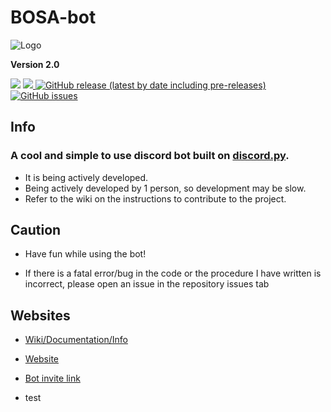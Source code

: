 # BOSA-bot

![Logo](https://cdn.discordapp.com/avatars/844755365191352358/9d8fd75f36f5bd4e2866e6fcd8acac26.png?size=128)


**Version 2.0**


[![](https://img.shields.io/discord/849953866308517888)](//discord.gg/tmFf5zt827) 
[![](https://img.shields.io/github/downloads/absozero/BOSA-bot/total)
![GitHub release (latest by date including pre-releases)](https://img.shields.io/github/v/release/Absozero/BOSA-bot?include_prereleases)](https://github.com/absozero/BOSA-bot/releases/) 
[![GitHub issues](https://img.shields.io/github/issues/absozero/BOSA-bot)](https://github.com/absozero/BOSA-bot/issues)

## Info
### A cool and simple to use discord bot built on [discord.py](https://github.com/Rapptz/discord.py).

- It is being actively developed.
- Being actively developed by 1 person, so development may be slow.
- Refer to the wiki on the instructions to contribute to the project.

## Caution

- Have fun while using the bot! 

- If there is a fatal error/bug in the code or the procedure I have written is incorrect, please open an issue in the repository issues tab []()

## Websites

- [Wiki/Documentation/Info](https://github.com/absozero/BOSA-bot/wiki)

- [Website](https://absozero.github.io/BOSA-bot/)

- [Bot invite link](https://discord.com/api/oauth2/authorize?client_id=844755365191352358&permissions=8&scope=bot)

- test